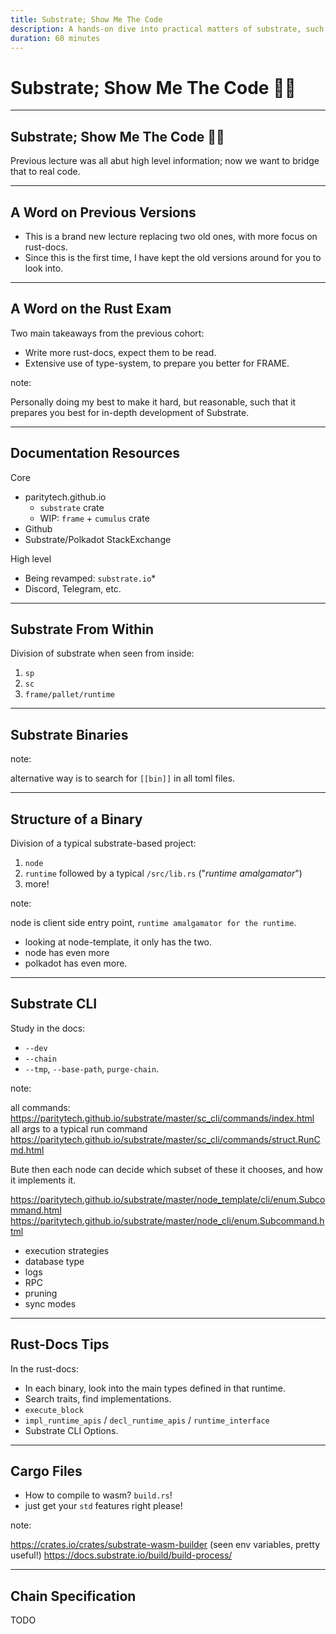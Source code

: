 ```yaml
---
title: Substrate; Show Me The Code
description: A hands-on dive into practical matters of substrate, such as docs, CLI and folder structure.
duration: 60 minutes
---
```


# Substrate; Show Me The Code 👨‍💻

---

## Substrate; Show Me The Code 👨‍💻

Previous lecture was all abut high level information; now we want to bridge that to real code.

---

## A Word on Previous Versions

* This is a brand new lecture replacing two old ones, with more focus on rust-docs.
* Since this is the first time, I have kept the old versions around for you to look into.

---

## A Word on the Rust Exam

Two main takeaways from the previous cohort:
  - Write more rust-docs, expect them to be read.
  - Extensive use of type-system, to prepare you better for FRAME.

note:

Personally doing my best to make it hard, but reasonable, such that it prepares you best for
in-depth development of Substrate.

---

## Documentation Resources

Core

- paritytech.github.io
  - `substrate` crate
  - WIP: `frame` + `cumulus` crate
- Github
- Substrate/Polkadot StackExchange

High level

  - Being revamped: `substrate.io`*
  - Discord, Telegram, etc.

---

## Substrate From Within

Division of substrate when seen from inside:

1. `sp`
2. `sc`
3. `frame/pallet/runtime`

---

## Substrate Binaries

note:

alternative way is to search for `[[bin]]` in all toml files.

---

## Structure of a Binary

Division of a typical substrate-based project:

1. `node`
2. `runtime` followed by a typical `/src/lib.rs` ("*runtime amalgamator*")
3. more!

note:

node is client side entry point, `runtime amalgamator for the runtime`.

- looking at node-template, it only has the two.
- node has even more
- polkadot has even more.

---

## Substrate CLI

Study in the docs:

- `--dev`
- `--chain`
- `--tmp`, `--base-path`, `purge-chain`.

note:

all commands: https://paritytech.github.io/substrate/master/sc_cli/commands/index.html
all args to a typical run command https://paritytech.github.io/substrate/master/sc_cli/commands/struct.RunCmd.html

Bute then each node can decide which subset of these it chooses, and how it implements it.

https://paritytech.github.io/substrate/master/node_template/cli/enum.Subcommand.html
https://paritytech.github.io/substrate/master/node_cli/enum.Subcommand.html

- execution strategies
- database type
- logs
- RPC
- pruning
- sync modes

---

## Rust-Docs Tips

In the rust-docs:
* In each binary, look into the main types defined in that runtime.
* Search traits, find implementations.
* `execute_block`
* `impl_runtime_apis` / `decl_runtime_apis` / `runtime_interface`
* Substrate CLI Options.

---

## Cargo Files

- How to compile to wasm? `build.rs`!
- just get your `std` features right please!

note:

https://crates.io/crates/substrate-wasm-builder (seen env variables, pretty useful!)
https://docs.substrate.io/build/build-process/

---

## Chain Specification

TODO


